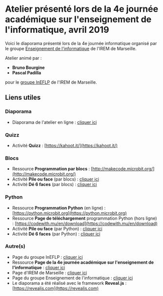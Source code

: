 # Atelier présenté lors de la 4e journée académique sur l'enseignement de l'informatique, avril 2019

Voici le diaporama présenté lors de la 4e journée informatique organisé par
le groupe [Enseignement de l'informatique](https://irem.univ-amu.fr/fr/groupes-travail/groupe-enseignement-linformatique) de l'IREM de Marseille.

Atelier animé par :
* **Bruno Bourgine**
* **Pascal Padilla**

pour le [groupe InEFLP](http://url.univ-irem.fr/ineflp) de l'IREM de Marseille.

## Liens utiles

### Diaporama
* Diaporama de l'atelier en ligne : [cliquer ici](https://iremlp.github.io/presentations/2019_journeeInfo/build/)

### Quizz
* Activité **Quizz**  : [https://kahoot.it/](https://kahoot.it/)


### Blocs
* Ressource **Programmation par blocs** : [http://makecode.microbit.org/](http://makecode.microbit.org/)
* Activité **Pile ou face** (par blocs) : [cliquer ici](https://drive.google.com/file/d/1I26hvWDNMdSsOEUdp__-HuPW6REQ2eQX/view?usp=sharing)
* Activité **Dé 6 faces** (par blocs) : [cliquer ici](https://drive.google.com/file/d/1RaFdxhKV4TugNoISMbB2idE4zbOXrvk0/view?usp=sharing)

### Python
* Ressource **Programmation Python** (en ligne) : [https://python.microbit.org](https://python.microbit.org)
* Ressource **Page de téléchargement** programmation Python (hors ligne) : [https://codewith.mu/en/download](https://codewith.mu/en/download)
* Activité **Pile ou face** (par Python) : [cliquer ici](http://microbit.readthedocs.io/fr/latest/decouverte/pileface-python.html)
* Activité **Dé 6 faces** (par Python) : [cliquer ici](http://microbit.readthedocs.io/fr/latest/decouverte/de6faces-python.html)

### Autre(s)
* Page du groupe InEFLP : [cliquer ici](http://url.univ-irem.fr/ineflp)
* Ressource **Page de la 4e journée académique sur l'enseignement de l'informatique** : [cliquer ici](http://info-am.irem.univ-mrs.fr/programme/)
* Page d'IREM de Marseille : [cliquer ici](https://irem.univ-amu.fr/)
* Page du groupe Enseignement de l'informatique : [cliquer ici](https://irem.univ-amu.fr/fr/groupes-travail/groupe-enseignement-linformatique)
* Le diaporama a été réalisé avec le framework **Reveal.js** :  [https://revealjs.com](https://revealjs.com)
